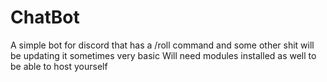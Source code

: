 # ChatBot
A simple bot for discord that has a /roll command and some other shit will be updating it sometimes very basic
Will need modules installed as well to be able to host yourself
